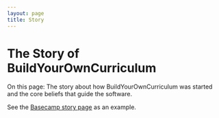 ```yaml
---
layout: page
title: Story
---
```


# The Story of BuildYourOwnCurriculum

<p class="lead">On this page: The story about how BuildYourOwnCurriculum was started and the core beliefs that guide the software.</p>

<p class="lead">See the <a href="http://basecamp.com/story">Basecamp story page</a> as an example.</p>